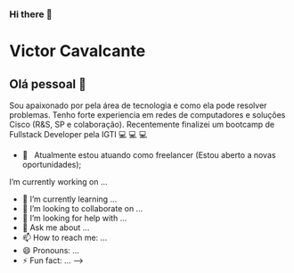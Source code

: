 ### Hi there 👋

# Victor Cavalcante

## Olá pessoal 👋
Sou apaixonado por pela área de tecnologia e como ela pode resolver problemas.
Tenho forte experiencia em redes de computadores e soluções Cisco (R&S, SP e colaboração).
Recentemente finalizei um bootcamp de Fullstack Developer pela IGTI :computer: :computer: :computer:



- 🔭 &nbsp; Atualmente estou atuando como freelancer (Estou aberto a novas oportunidades);


 I’m currently working on ...
- 🌱 I’m currently learning ...
- 👯 I’m looking to collaborate on ...
- 🤔 I’m looking for help with ...
- 💬 Ask me about ...
- 📫 How to reach me: ...
- 😄 Pronouns: ...
- ⚡ Fun fact: ...
-->
